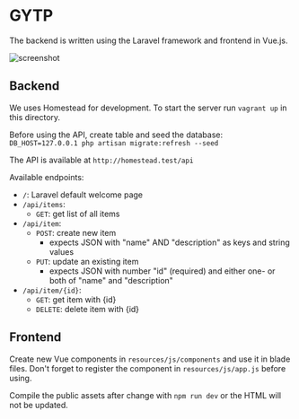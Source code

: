 # GYTP

The backend is written using the Laravel framework and frontend in Vue.js.

![screenshot](https://user-images.githubusercontent.com/20373062/77838567-64887c00-7175-11ea-988f-11eb78e7225a.png)

## Backend

We uses Homestead for development. To start the server run `vagrant up` in this directory.

Before using the API, create table and seed the database: `DB_HOST=127.0.0.1 php artisan migrate:refresh --seed`

The API is available at `http://homestead.test/api`

Available endpoints:

- `/`: Laravel default welcome page
- `/api/items`:
    - `GET`: get list of all items
- `/api/item`:
    - `POST`: create new item
        - expects JSON with "name" AND "description" as keys and string values
    - `PUT`: update an existing item
        - expects JSON with number "id" (required) and either one- or both of "name" and "description"
- `/api/item/{id}`:
    - `GET`: get item with {id}
    - `DELETE`: delete item with {id}

## Frontend

Create new Vue components in `resources/js/components` and use it in blade files. Don't forget to register the component in `resources/js/app.js` before using.

Compile the public assets after change with `npm run dev` or the HTML will not be updated.
